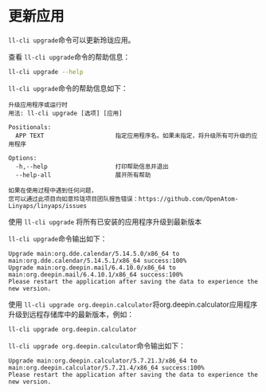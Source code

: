 <!--
SPDX-FileCopyrightText: 2023 UnionTech Software Technology Co., Ltd.

SPDX-License-Identifier: LGPL-3.0-or-later
-->

# 更新应用

`ll-cli upgrade`命令可以更新玲珑应用。

查看 `ll-cli upgrade`命令的帮助信息：

```bash
ll-cli upgrade --help
```

`ll-cli upgrade`命令的帮助信息如下：

```text
升级应用程序或运行时
用法: ll-cli upgrade [选项] [应用]

Positionals:
  APP TEXT                    指定应用程序名。如果未指定，将升级所有可升级的应用程序

Options:
  -h,--help                   打印帮助信息并退出
  --help-all                  展开所有帮助

如果在使用过程中遇到任何问题，
您可以通过此项目向如意玲珑项目团队报告错误：https://github.com/OpenAtom-Linyaps/linyaps/issues
```

使用 `ll-cli upgrade` 将所有已安装的应用程序升级到最新版本

`ll-cli upgrade`命令输出如下：

```text
Upgrade main:org.dde.calendar/5.14.5.0/x86_64 to main:org.dde.calendar/5.14.5.1/x86_64 success:100%
Upgrade main:org.deepin.mail/6.4.10.0/x86_64 to main:org.deepin.mail/6.4.10.1/x86_64 success:100%
Please restart the application after saving the data to experience the new version.
```

使用 `ll-cli upgrade org.deepin.calculator`将org.deepin.calculator应用程序升级到远程存储库中的最新版本，例如：

```bash
ll-cli upgrade org.deepin.calculator
```

`ll-cli upgrade org.deepin.calculator`命令输出如下：

```text
Upgrade main:org.deepin.calculator/5.7.21.3/x86_64 to main:org.deepin.calculator/5.7.21.4/x86_64 success:100%
Please restart the application after saving the data to experience the new version.
```
